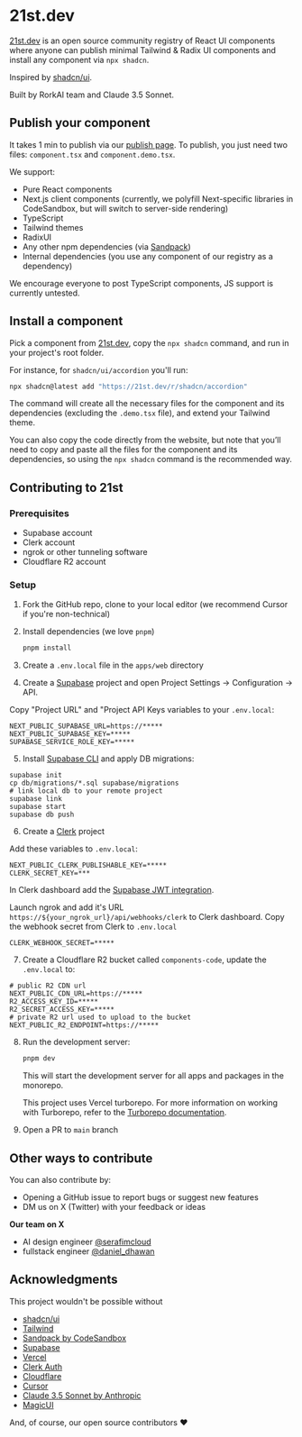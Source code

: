 # 21st.dev

[21st.dev](https://21st.dev) is an open source community registry of React UI components where anyone can publish minimal Tailwind & Radix UI components and install any component via `npx shadcn`.

Inspired by [shadcn/ui](https://ui.shadcn.com/).

Built by RorkAI team and Claude 3.5 Sonnet.

## Publish your component

It takes 1 min to publish via our [publish page](https://21st.dev). To publish, you just need two files: `component.tsx` and `component.demo.tsx`.

We support:

- Pure React components
- Next.js client components (currently, we polyfill Next-specific libraries in CodeSandbox, but will switch to server-side rendering)
- TypeScript
- Tailwind themes
- RadixUI
- Any other npm dependencies (via [Sandpack](https://sandpack.codesandbox.io/))
- Internal dependencies (you use any component of our registry as a dependency)

We encourage everyone to post TypeScript components, JS support is currently untested.

## Install a component

Pick a component from [21st.dev](https://21st.dev), copy the `npx shadcn` command, and run in your project's root folder.

For instance, for `shadcn/ui/accordion` you'll run:

```bash
npx shadcn@latest add "https://21st.dev/r/shadcn/accordion"
```

The command will create all the necessary files for the component and its dependencies (excluding the `.demo.tsx` file), and extend your Tailwind theme.

You can also copy the code directly from the website, but note that you’ll need to copy and paste all the files for the component and its dependencies, so using the `npx shadcn` command is the recommended way.

## Contributing to 21st

### Prerequisites

- Supabase account
- Clerk account
- ngrok or other tunneling software
- Cloudflare R2 account

### Setup

1. Fork the GitHub repo, clone to your local editor (we recommend Cursor if you're non-technical)

2. Install dependencies (we love `pnpm`)

   ```bash
   pnpm install
   ```

3. Create a `.env.local` file in the `apps/web` directory

4. Create a [Supabase](https://supabase.com) project and open Project Settings -> Configuration -> API.

Copy "Project URL" and "Project API Keys variables to your `.env.local`:

```
NEXT_PUBLIC_SUPABASE_URL=https://*****
NEXT_PUBLIC_SUPABASE_KEY=*****
SUPABASE_SERVICE_ROLE_KEY=*****
```

5. Install [Supabase CLI](https://supabase.com/docs/guides/local-development) and apply DB migrations:

```
supabase init
cp db/migrations/*.sql supabase/migrations
# link local db to your remote project
supabase link
supabase start
supabase db push
```

6. Create a [Clerk](https://clerk.com) project

Add these variables to `.env.local`:

```
NEXT_PUBLIC_CLERK_PUBLISHABLE_KEY=*****
CLERK_SECRET_KEY=***
```

In Clerk dashboard add the [Supabase JWT integration](https://clerk.com/docs/integrations/databases/supabase).

Launch ngrok and add it's URL `https://${your_ngrok_url}/api/webhooks/clerk` to Clerk dashboard.
Copy the webhook secret from Clerk to `.env.local`

```
CLERK_WEBHOOK_SECRET=*****
```

7. Create a Cloudflare R2 bucket called `components-code`, update the `.env.local` to:

```
# public R2 CDN url
NEXT_PUBLIC_CDN_URL=https://*****
R2_ACCESS_KEY_ID=*****
R2_SECRET_ACCESS_KEY=*****
# private R2 url used to upload to the bucket
NEXT_PUBLIC_R2_ENDPOINT=https://*****
```

8. Run the development server:

   ```bash
   pnpm dev
   ```

   This will start the development server for all apps and packages in the monorepo.

   This project uses Vercel turborepo. For more information on working with Turborepo, refer to the [Turborepo documentation](https://turbo.build/repo/docs).

9. Open a PR to `main` branch

## Other ways to contribute

You can also contribute by:

- Opening a GitHub issue to report bugs or suggest new features
- DM us on X (Twitter) with your feedback or ideas

**Our team on X**

- AI design engineer [@serafimcloud](https://x.com/serafimcloud)
- fullstack engineer [@daniel_dhawan](https://x.com/daniel_dhawan)

## Acknowledgments

This project wouldn't be possible without

- [shadcn/ui](https://ui.shadcn.com/)
- [Tailwind](https://tailwindui.com/)
- [Sandpack by CodeSandbox](https://sandpack.codesandbox.io/)
- [Supabase](https://supabase.com)
- [Vercel](https://vercel.com)
- [Clerk Auth](https://clerk.com)
- [Cloudflare](https://cloudlfare.com)
- [Cursor](https://cursor.com)
- [Claude 3.5 Sonnet by Anthropic](https://anthropic.com/)
- [MagicUI](https://magicui.com)

And, of course, our open source contributors ❤️
